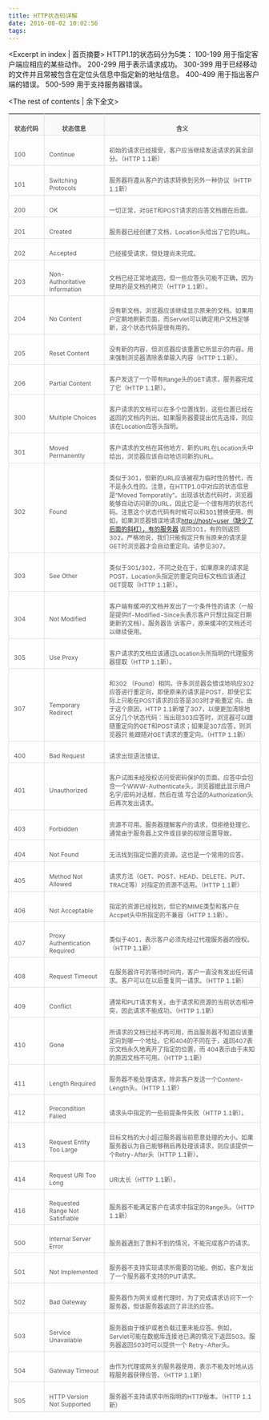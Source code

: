 ```yaml
---
title: HTTP状态码详解
date: 2016-08-02 10:02:56
tags:
---
```

<Excerpt in index | 首页摘要>
HTTP1.1的状态码分为5类：
100-199 用于指定客户端应相应的某些动作。 
200-299 用于表示请求成功。 
300-399 用于已经移动的文件并且常被包含在定位头信息中指定新的地址信息。 
400-499 用于指出客户端的错误。 
500-599 用于支持服务器错误。 
<!-- more -->

<The rest of contents | 余下全文>

<div class="table-area"><table style="box-sizing: border-box; border-spacing: 0px; border-collapse: collapse; font-size: 12px; border-top-width: 1px; border-top-style: solid; border-top-color: rgb(221, 221, 221); border-left-width: 1px; border-left-style: solid; border-left-color: rgb(221, 221, 221); color: rgb(85, 85, 85);" cellspacing="0" cellpadding="5">            <tbody>                <tr style="box-sizing: border-box;">                    <th style="box-sizing: border-box; padding: 5px 10px; text-align: center; border-bottom-width: 1px; border-bottom-style: solid; border-bottom-color: rgb(221, 221, 221); border-right-width: 1px; border-right-style: solid; border-right-color: rgb(221, 221, 221); background-color: rgb(249, 249, 249);" width="70"><br>                        状态代码<br>                    </th>                    <th style="box-sizing: border-box; padding: 5px 10px; text-align: center; border-bottom-width: 1px; border-bottom-style: solid; border-bottom-color: rgb(221, 221, 221); border-right-width: 1px; border-right-style: solid; border-right-color: rgb(221, 221, 221); background-color: rgb(249, 249, 249);" width="120"><br>                        状态信息<br>                    </th>                    <th style="box-sizing: border-box; padding: 5px 10px; text-align: center; border-bottom-width: 1px; border-bottom-style: solid; border-bottom-color: rgb(221, 221, 221); border-right-width: 1px; border-right-style: solid; border-right-color: rgb(221, 221, 221); background-color: rgb(249, 249, 249);"><br>                        含义<br>                    </th>                </tr>                <tr style="box-sizing: border-box;">                    <td style="box-sizing: border-box; padding: 5px 10px; border-bottom-width: 1px; border-bottom-style: solid; border-bottom-color: rgb(221, 221, 221); border-right-width: 1px; border-right-style: solid; border-right-color: rgb(221, 221, 221);"><br>                        100<br>                    </td>                    <td style="box-sizing: border-box; padding: 5px 10px; border-bottom-width: 1px; border-bottom-style: solid; border-bottom-color: rgb(221, 221, 221); border-right-width: 1px; border-right-style: solid; border-right-color: rgb(221, 221, 221);"><br>                        Continue<br>                    </td>                    <td style="box-sizing: border-box; padding: 5px 10px; border-bottom-width: 1px; border-bottom-style: solid; border-bottom-color: rgb(221, 221, 221); border-right-width: 1px; border-right-style: solid; border-right-color: rgb(221, 221, 221);"><br>                        初始的请求已经接受，客户应当继续发送请求的其余部分。（HTTP 1.1新）<br>                    </td>                </tr>                <tr style="box-sizing: border-box;">                    <td style="box-sizing: border-box; padding: 5px 10px; border-bottom-width: 1px; border-bottom-style: solid; border-bottom-color: rgb(221, 221, 221); border-right-width: 1px; border-right-style: solid; border-right-color: rgb(221, 221, 221);"><br>                        101<br>                    </td>                    <td style="box-sizing: border-box; padding: 5px 10px; border-bottom-width: 1px; border-bottom-style: solid; border-bottom-color: rgb(221, 221, 221); border-right-width: 1px; border-right-style: solid; border-right-color: rgb(221, 221, 221);"><br>                        Switching Protocols<br>                    </td>                    <td style="box-sizing: border-box; padding: 5px 10px; border-bottom-width: 1px; border-bottom-style: solid; border-bottom-color: rgb(221, 221, 221); border-right-width: 1px; border-right-style: solid; border-right-color: rgb(221, 221, 221);"><br>                        服务器将遵从客户的请求转换到另外一种协议（HTTP 1.1新）<br>                    </td>                </tr>                <tr style="box-sizing: border-box;">                    <td style="box-sizing: border-box; padding: 5px 10px; border-bottom-width: 1px; border-bottom-style: solid; border-bottom-color: rgb(221, 221, 221); border-right-width: 1px; border-right-style: solid; border-right-color: rgb(221, 221, 221);"><br>                        200<br>                    </td>                    <td style="box-sizing: border-box; padding: 5px 10px; border-bottom-width: 1px; border-bottom-style: solid; border-bottom-color: rgb(221, 221, 221); border-right-width: 1px; border-right-style: solid; border-right-color: rgb(221, 221, 221);"><br>                        OK<br>                    </td>                    <td style="box-sizing: border-box; padding: 5px 10px; border-bottom-width: 1px; border-bottom-style: solid; border-bottom-color: rgb(221, 221, 221); border-right-width: 1px; border-right-style: solid; border-right-color: rgb(221, 221, 221);"><br>                        一切正常，对GET和POST请求的应答文档跟在后面。<br>                    </td>                </tr>                <tr style="box-sizing: border-box;">                    <td style="box-sizing: border-box; padding: 5px 10px; border-bottom-width: 1px; border-bottom-style: solid; border-bottom-color: rgb(221, 221, 221); border-right-width: 1px; border-right-style: solid; border-right-color: rgb(221, 221, 221);"><br>                        201<br>                    </td>                    <td style="box-sizing: border-box; padding: 5px 10px; border-bottom-width: 1px; border-bottom-style: solid; border-bottom-color: rgb(221, 221, 221); border-right-width: 1px; border-right-style: solid; border-right-color: rgb(221, 221, 221);"><br>                        Created<br>                    </td>                    <td style="box-sizing: border-box; padding: 5px 10px; border-bottom-width: 1px; border-bottom-style: solid; border-bottom-color: rgb(221, 221, 221); border-right-width: 1px; border-right-style: solid; border-right-color: rgb(221, 221, 221);"><br>                        服务器已经创建了文档，Location头给出了它的URL。<br>                    </td>                </tr>                <tr style="box-sizing: border-box;">                    <td style="box-sizing: border-box; padding: 5px 10px; border-bottom-width: 1px; border-bottom-style: solid; border-bottom-color: rgb(221, 221, 221); border-right-width: 1px; border-right-style: solid; border-right-color: rgb(221, 221, 221);"><br>                        202<br>                    </td>                    <td style="box-sizing: border-box; padding: 5px 10px; border-bottom-width: 1px; border-bottom-style: solid; border-bottom-color: rgb(221, 221, 221); border-right-width: 1px; border-right-style: solid; border-right-color: rgb(221, 221, 221);"><br>                        Accepted<br>                    </td>                    <td style="box-sizing: border-box; padding: 5px 10px; border-bottom-width: 1px; border-bottom-style: solid; border-bottom-color: rgb(221, 221, 221); border-right-width: 1px; border-right-style: solid; border-right-color: rgb(221, 221, 221);"><br>                        已经接受请求，但处理尚未完成。<br>                    </td>                </tr>                <tr style="box-sizing: border-box;">                    <td style="box-sizing: border-box; padding: 5px 10px; border-bottom-width: 1px; border-bottom-style: solid; border-bottom-color: rgb(221, 221, 221); border-right-width: 1px; border-right-style: solid; border-right-color: rgb(221, 221, 221);"><br>                        203<br>                    </td>                    <td style="box-sizing: border-box; padding: 5px 10px; border-bottom-width: 1px; border-bottom-style: solid; border-bottom-color: rgb(221, 221, 221); border-right-width: 1px; border-right-style: solid; border-right-color: rgb(221, 221, 221);"><br>                        Non-Authoritative Information<br>                    </td>                    <td style="box-sizing: border-box; padding: 5px 10px; border-bottom-width: 1px; border-bottom-style: solid; border-bottom-color: rgb(221, 221, 221); border-right-width: 1px; border-right-style: solid; border-right-color: rgb(221, 221, 221);"><br>                        文档已经正常地返回，但一些应答头可能不正确，因为使用的是文档的拷贝（HTTP 1.1新）。<br>                    </td>                </tr>                <tr style="box-sizing: border-box;">                    <td style="box-sizing: border-box; padding: 5px 10px; border-bottom-width: 1px; border-bottom-style: solid; border-bottom-color: rgb(221, 221, 221); border-right-width: 1px; border-right-style: solid; border-right-color: rgb(221, 221, 221);"><br>                        204<br>                    </td>                    <td style="box-sizing: border-box; padding: 5px 10px; border-bottom-width: 1px; border-bottom-style: solid; border-bottom-color: rgb(221, 221, 221); border-right-width: 1px; border-right-style: solid; border-right-color: rgb(221, 221, 221);"><br>                        No Content<br>                    </td>                    <td style="box-sizing: border-box; padding: 5px 10px; border-bottom-width: 1px; border-bottom-style: solid; border-bottom-color: rgb(221, 221, 221); border-right-width: 1px; border-right-style: solid; border-right-color: rgb(221, 221, 221);"><br>                        没有新文档，浏览器应该继续显示原来的文档。如果用户定期地刷新页面，而Servlet可以确定用户文档足够新，这个状态代码是很有用的。<br>                    </td>                </tr>                <tr style="box-sizing: border-box;">                    <td style="box-sizing: border-box; padding: 5px 10px; border-bottom-width: 1px; border-bottom-style: solid; border-bottom-color: rgb(221, 221, 221); border-right-width: 1px; border-right-style: solid; border-right-color: rgb(221, 221, 221);"><br>                        205<br>                    </td>                    <td style="box-sizing: border-box; padding: 5px 10px; border-bottom-width: 1px; border-bottom-style: solid; border-bottom-color: rgb(221, 221, 221); border-right-width: 1px; border-right-style: solid; border-right-color: rgb(221, 221, 221);"><br>                        Reset Content<br>                    </td>                    <td style="box-sizing: border-box; padding: 5px 10px; border-bottom-width: 1px; border-bottom-style: solid; border-bottom-color: rgb(221, 221, 221); border-right-width: 1px; border-right-style: solid; border-right-color: rgb(221, 221, 221);"><br>                        没有新的内容，但浏览器应该重置它所显示的内容。用来强制浏览器清除表单输入内容（HTTP 1.1新）。<br>                    </td>                </tr>                <tr style="box-sizing: border-box;">                    <td style="box-sizing: border-box; padding: 5px 10px; border-bottom-width: 1px; border-bottom-style: solid; border-bottom-color: rgb(221, 221, 221); border-right-width: 1px; border-right-style: solid; border-right-color: rgb(221, 221, 221);"><br>                        206<br>                    </td>                    <td style="box-sizing: border-box; padding: 5px 10px; border-bottom-width: 1px; border-bottom-style: solid; border-bottom-color: rgb(221, 221, 221); border-right-width: 1px; border-right-style: solid; border-right-color: rgb(221, 221, 221);"><br>                        Partial Content<br>                    </td>                    <td style="box-sizing: border-box; padding: 5px 10px; border-bottom-width: 1px; border-bottom-style: solid; border-bottom-color: rgb(221, 221, 221); border-right-width: 1px; border-right-style: solid; border-right-color: rgb(221, 221, 221);"><br>                        客户发送了一个带有Range头的GET请求，服务器完成了它（HTTP 1.1新）。<br>                    </td>                </tr>                <tr style="box-sizing: border-box;">                    <td style="box-sizing: border-box; padding: 5px 10px; border-bottom-width: 1px; border-bottom-style: solid; border-bottom-color: rgb(221, 221, 221); border-right-width: 1px; border-right-style: solid; border-right-color: rgb(221, 221, 221);"><br>                        300<br>                    </td>                    <td style="box-sizing: border-box; padding: 5px 10px; border-bottom-width: 1px; border-bottom-style: solid; border-bottom-color: rgb(221, 221, 221); border-right-width: 1px; border-right-style: solid; border-right-color: rgb(221, 221, 221);"><br>                        Multiple Choices<br>                    </td>                    <td style="box-sizing: border-box; padding: 5px 10px; border-bottom-width: 1px; border-bottom-style: solid; border-bottom-color: rgb(221, 221, 221); border-right-width: 1px; border-right-style: solid; border-right-color: rgb(221, 221, 221);"><br>                        客户请求的文档可以在多个位置找到，这些位置已经在返回的文档内列出。如果服务器要提出优先选择，则应该在Location应答头指明。<br>                    </td>                </tr>                <tr style="box-sizing: border-box;">                    <td style="box-sizing: border-box; padding: 5px 10px; border-bottom-width: 1px; border-bottom-style: solid; border-bottom-color: rgb(221, 221, 221); border-right-width: 1px; border-right-style: solid; border-right-color: rgb(221, 221, 221);"><br>                        301<br>                    </td>                    <td style="box-sizing: border-box; padding: 5px 10px; border-bottom-width: 1px; border-bottom-style: solid; border-bottom-color: rgb(221, 221, 221); border-right-width: 1px; border-right-style: solid; border-right-color: rgb(221, 221, 221);"><br>                        Moved Permanently<br>                    </td>                    <td style="box-sizing: border-box; padding: 5px 10px; border-bottom-width: 1px; border-bottom-style: solid; border-bottom-color: rgb(221, 221, 221); border-right-width: 1px; border-right-style: solid; border-right-color: rgb(221, 221, 221);"><br>                        客户请求的文档在其他地方，新的URL在Location头中给出，浏览器应该自动地访问新的URL。<br>                    </td>                </tr>                <tr style="box-sizing: border-box;">                    <td style="box-sizing: border-box; padding: 5px 10px; border-bottom-width: 1px; border-bottom-style: solid; border-bottom-color: rgb(221, 221, 221); border-right-width: 1px; border-right-style: solid; border-right-color: rgb(221, 221, 221);"><br>                        302<br>                    </td>                    <td style="box-sizing: border-box; padding: 5px 10px; border-bottom-width: 1px; border-bottom-style: solid; border-bottom-color: rgb(221, 221, 221); border-right-width: 1px; border-right-style: solid; border-right-color: rgb(221, 221, 221);"><br>                        Found<br>                    </td>                    <td style="box-sizing: border-box; padding: 5px 10px; border-bottom-width: 1px; border-bottom-style: solid; border-bottom-color: rgb(221, 221, 221); border-right-width: 1px; border-right-style: solid; border-right-color: rgb(221, 221, 221);"><br>                        类似于301，但新的URL应该被视为临时性的替代，而不是永久性的。注意，在HTTP1.0中对应的状态信息是“Moved Temporatily”。出现该状态代码时，浏览器能够自动访问新的URL，因此它是一个很有用的状态代码。注意这个状态代码有时候可以和301替换使用。例如，如果浏览器错误地请求<a href="http://host/~user（缺少了后面的斜杠），有的服务器" target="_blank" rel="external">http://host/~user（缺少了后面的斜杠），有的服务器</a> 返回301，有的则返回302。严格地说，我们只能假定只有当原来的请求是GET时浏览器才会自动重定向。请参见307。<br>                    </td>                </tr>                <tr style="box-sizing: border-box;">                    <td style="box-sizing: border-box; padding: 5px 10px; border-bottom-width: 1px; border-bottom-style: solid; border-bottom-color: rgb(221, 221, 221); border-right-width: 1px; border-right-style: solid; border-right-color: rgb(221, 221, 221);"><br>                        303<br>                    </td>                    <td style="box-sizing: border-box; padding: 5px 10px; border-bottom-width: 1px; border-bottom-style: solid; border-bottom-color: rgb(221, 221, 221); border-right-width: 1px; border-right-style: solid; border-right-color: rgb(221, 221, 221);"><br>                        See Other<br>                    </td>                    <td style="box-sizing: border-box; padding: 5px 10px; border-bottom-width: 1px; border-bottom-style: solid; border-bottom-color: rgb(221, 221, 221); border-right-width: 1px; border-right-style: solid; border-right-color: rgb(221, 221, 221);"><br>                        类似于301/302，不同之处在于，如果原来的请求是POST，Location头指定的重定向目标文档应该通过GET提取（HTTP 1.1新）。<br>                    </td>                </tr>                <tr style="box-sizing: border-box;">                    <td style="box-sizing: border-box; padding: 5px 10px; border-bottom-width: 1px; border-bottom-style: solid; border-bottom-color: rgb(221, 221, 221); border-right-width: 1px; border-right-style: solid; border-right-color: rgb(221, 221, 221);"><br>                        304<br>                    </td>                    <td style="box-sizing: border-box; padding: 5px 10px; border-bottom-width: 1px; border-bottom-style: solid; border-bottom-color: rgb(221, 221, 221); border-right-width: 1px; border-right-style: solid; border-right-color: rgb(221, 221, 221);"><br>                        Not Modified<br>                    </td>                    <td style="box-sizing: border-box; padding: 5px 10px; border-bottom-width: 1px; border-bottom-style: solid; border-bottom-color: rgb(221, 221, 221); border-right-width: 1px; border-right-style: solid; border-right-color: rgb(221, 221, 221);"><br>                        客户端有缓冲的文档并发出了一个条件性的请求（一般是提供If-Modified-Since头表示客户只想比指定日期更新的文档）。服务器告 诉客户，原来缓冲的文档还可以继续使用。<br>                    </td>                </tr>                <tr style="box-sizing: border-box;">                    <td style="box-sizing: border-box; padding: 5px 10px; border-bottom-width: 1px; border-bottom-style: solid; border-bottom-color: rgb(221, 221, 221); border-right-width: 1px; border-right-style: solid; border-right-color: rgb(221, 221, 221);"><br>                        305<br>                    </td>                    <td style="box-sizing: border-box; padding: 5px 10px; border-bottom-width: 1px; border-bottom-style: solid; border-bottom-color: rgb(221, 221, 221); border-right-width: 1px; border-right-style: solid; border-right-color: rgb(221, 221, 221);"><br>                        Use Proxy<br>                    </td>                    <td style="box-sizing: border-box; padding: 5px 10px; border-bottom-width: 1px; border-bottom-style: solid; border-bottom-color: rgb(221, 221, 221); border-right-width: 1px; border-right-style: solid; border-right-color: rgb(221, 221, 221);"><br>                        客户请求的文档应该通过Location头所指明的代理服务器提取（HTTP 1.1新）。<br>                    </td>                </tr>                <tr style="box-sizing: border-box;">                    <td style="box-sizing: border-box; padding: 5px 10px; border-bottom-width: 1px; border-bottom-style: solid; border-bottom-color: rgb(221, 221, 221); border-right-width: 1px; border-right-style: solid; border-right-color: rgb(221, 221, 221);"><br>                        307<br>                    </td>                    <td style="box-sizing: border-box; padding: 5px 10px; border-bottom-width: 1px; border-bottom-style: solid; border-bottom-color: rgb(221, 221, 221); border-right-width: 1px; border-right-style: solid; border-right-color: rgb(221, 221, 221);"><br>                        Temporary Redirect<br>                    </td>                    <td style="box-sizing: border-box; padding: 5px 10px; border-bottom-width: 1px; border-bottom-style: solid; border-bottom-color: rgb(221, 221, 221); border-right-width: 1px; border-right-style: solid; border-right-color: rgb(221, 221, 221);"><br>                        和302 （Found）相同。许多浏览器会错误地响应302应答进行重定向，即使原来的请求是POST，即使它实际上只能在POST请求的应答是303时才能重定 向。由于这个原因，HTTP 1.1新增了307，以便更加清除地区分几个状态代码：当出现303应答时，浏览器可以跟随重定向的GET和POST请求；如果是307应答，则浏览器只 能跟随对GET请求的重定向。（HTTP 1.1新）<br>                    </td>                </tr>                <tr style="box-sizing: border-box;">                    <td style="box-sizing: border-box; padding: 5px 10px; border-bottom-width: 1px; border-bottom-style: solid; border-bottom-color: rgb(221, 221, 221); border-right-width: 1px; border-right-style: solid; border-right-color: rgb(221, 221, 221);"><br>                        400<br>                    </td>                    <td style="box-sizing: border-box; padding: 5px 10px; border-bottom-width: 1px; border-bottom-style: solid; border-bottom-color: rgb(221, 221, 221); border-right-width: 1px; border-right-style: solid; border-right-color: rgb(221, 221, 221);"><br>                        Bad Request<br>                    </td>                    <td style="box-sizing: border-box; padding: 5px 10px; border-bottom-width: 1px; border-bottom-style: solid; border-bottom-color: rgb(221, 221, 221); border-right-width: 1px; border-right-style: solid; border-right-color: rgb(221, 221, 221);"><br>                        请求出现语法错误。<br>                    </td>                </tr>                <tr style="box-sizing: border-box;">                    <td style="box-sizing: border-box; padding: 5px 10px; border-bottom-width: 1px; border-bottom-style: solid; border-bottom-color: rgb(221, 221, 221); border-right-width: 1px; border-right-style: solid; border-right-color: rgb(221, 221, 221);"><br>                        401<br>                    </td>                    <td style="box-sizing: border-box; padding: 5px 10px; border-bottom-width: 1px; border-bottom-style: solid; border-bottom-color: rgb(221, 221, 221); border-right-width: 1px; border-right-style: solid; border-right-color: rgb(221, 221, 221);"><br>                        Unauthorized<br>                    </td>                    <td style="box-sizing: border-box; padding: 5px 10px; border-bottom-width: 1px; border-bottom-style: solid; border-bottom-color: rgb(221, 221, 221); border-right-width: 1px; border-right-style: solid; border-right-color: rgb(221, 221, 221);"><br>                        客户试图未经授权访问受密码保护的页面。应答中会包含一个WWW-Authenticate头，浏览器据此显示用户名字/密码对话框，然后在填 写合适的Authorization头后再次发出请求。<br>                    </td>                </tr>                <tr style="box-sizing: border-box;">                    <td style="box-sizing: border-box; padding: 5px 10px; border-bottom-width: 1px; border-bottom-style: solid; border-bottom-color: rgb(221, 221, 221); border-right-width: 1px; border-right-style: solid; border-right-color: rgb(221, 221, 221);"><br>                        403<br>                    </td>                    <td style="box-sizing: border-box; padding: 5px 10px; border-bottom-width: 1px; border-bottom-style: solid; border-bottom-color: rgb(221, 221, 221); border-right-width: 1px; border-right-style: solid; border-right-color: rgb(221, 221, 221);"><br>                        Forbidden<br>                    </td>                    <td style="box-sizing: border-box; padding: 5px 10px; border-bottom-width: 1px; border-bottom-style: solid; border-bottom-color: rgb(221, 221, 221); border-right-width: 1px; border-right-style: solid; border-right-color: rgb(221, 221, 221);"><br>                        资源不可用。服务器理解客户的请求，但拒绝处理它。通常由于服务器上文件或目录的权限设置导致。<br>                    </td>                </tr>                <tr style="box-sizing: border-box;">                    <td style="box-sizing: border-box; padding: 5px 10px; border-bottom-width: 1px; border-bottom-style: solid; border-bottom-color: rgb(221, 221, 221); border-right-width: 1px; border-right-style: solid; border-right-color: rgb(221, 221, 221);"><br>                        404<br>                    </td>                    <td style="box-sizing: border-box; padding: 5px 10px; border-bottom-width: 1px; border-bottom-style: solid; border-bottom-color: rgb(221, 221, 221); border-right-width: 1px; border-right-style: solid; border-right-color: rgb(221, 221, 221);"><br>                        Not Found<br>                    </td>                    <td style="box-sizing: border-box; padding: 5px 10px; border-bottom-width: 1px; border-bottom-style: solid; border-bottom-color: rgb(221, 221, 221); border-right-width: 1px; border-right-style: solid; border-right-color: rgb(221, 221, 221);"><br>                        无法找到指定位置的资源。这也是一个常用的应答。<br>                    </td>                </tr>                <tr style="box-sizing: border-box;">                    <td style="box-sizing: border-box; padding: 5px 10px; border-bottom-width: 1px; border-bottom-style: solid; border-bottom-color: rgb(221, 221, 221); border-right-width: 1px; border-right-style: solid; border-right-color: rgb(221, 221, 221);"><br>                        405<br>                    </td>                    <td style="box-sizing: border-box; padding: 5px 10px; border-bottom-width: 1px; border-bottom-style: solid; border-bottom-color: rgb(221, 221, 221); border-right-width: 1px; border-right-style: solid; border-right-color: rgb(221, 221, 221);"><br>                        Method Not Allowed<br>                    </td>                    <td style="box-sizing: border-box; padding: 5px 10px; border-bottom-width: 1px; border-bottom-style: solid; border-bottom-color: rgb(221, 221, 221); border-right-width: 1px; border-right-style: solid; border-right-color: rgb(221, 221, 221);"><br>                        请求方法（GET、POST、HEAD、DELETE、PUT、TRACE等）对指定的资源不适用。（HTTP 1.1新）<br>                    </td>                </tr>                <tr style="box-sizing: border-box;">                    <td style="box-sizing: border-box; padding: 5px 10px; border-bottom-width: 1px; border-bottom-style: solid; border-bottom-color: rgb(221, 221, 221); border-right-width: 1px; border-right-style: solid; border-right-color: rgb(221, 221, 221);"><br>                        406<br>                    </td>                    <td style="box-sizing: border-box; padding: 5px 10px; border-bottom-width: 1px; border-bottom-style: solid; border-bottom-color: rgb(221, 221, 221); border-right-width: 1px; border-right-style: solid; border-right-color: rgb(221, 221, 221);"><br>                        Not Acceptable<br>                    </td>                    <td style="box-sizing: border-box; padding: 5px 10px; border-bottom-width: 1px; border-bottom-style: solid; border-bottom-color: rgb(221, 221, 221); border-right-width: 1px; border-right-style: solid; border-right-color: rgb(221, 221, 221);"><br>                        指定的资源已经找到，但它的MIME类型和客户在Accpet头中所指定的不兼容（HTTP 1.1新）。<br>                    </td>                </tr>                <tr style="box-sizing: border-box;">                    <td style="box-sizing: border-box; padding: 5px 10px; border-bottom-width: 1px; border-bottom-style: solid; border-bottom-color: rgb(221, 221, 221); border-right-width: 1px; border-right-style: solid; border-right-color: rgb(221, 221, 221);"><br>                        407<br>                    </td>                    <td style="box-sizing: border-box; padding: 5px 10px; border-bottom-width: 1px; border-bottom-style: solid; border-bottom-color: rgb(221, 221, 221); border-right-width: 1px; border-right-style: solid; border-right-color: rgb(221, 221, 221);"><br>                        Proxy Authentication Required<br>                    </td>                    <td style="box-sizing: border-box; padding: 5px 10px; border-bottom-width: 1px; border-bottom-style: solid; border-bottom-color: rgb(221, 221, 221); border-right-width: 1px; border-right-style: solid; border-right-color: rgb(221, 221, 221);"><br>                        类似于401，表示客户必须先经过代理服务器的授权。（HTTP 1.1新）<br>                    </td>                </tr>                <tr style="box-sizing: border-box;">                    <td style="box-sizing: border-box; padding: 5px 10px; border-bottom-width: 1px; border-bottom-style: solid; border-bottom-color: rgb(221, 221, 221); border-right-width: 1px; border-right-style: solid; border-right-color: rgb(221, 221, 221);"><br>                        408<br>                    </td>                    <td style="box-sizing: border-box; padding: 5px 10px; border-bottom-width: 1px; border-bottom-style: solid; border-bottom-color: rgb(221, 221, 221); border-right-width: 1px; border-right-style: solid; border-right-color: rgb(221, 221, 221);"><br>                        Request Timeout<br>                    </td>                    <td style="box-sizing: border-box; padding: 5px 10px; border-bottom-width: 1px; border-bottom-style: solid; border-bottom-color: rgb(221, 221, 221); border-right-width: 1px; border-right-style: solid; border-right-color: rgb(221, 221, 221);"><br>                        在服务器许可的等待时间内，客户一直没有发出任何请求。客户可以在以后重复同一请求。（HTTP 1.1新）<br>                    </td>                </tr>                <tr style="box-sizing: border-box;">                    <td style="box-sizing: border-box; padding: 5px 10px; border-bottom-width: 1px; border-bottom-style: solid; border-bottom-color: rgb(221, 221, 221); border-right-width: 1px; border-right-style: solid; border-right-color: rgb(221, 221, 221);"><br>                        409<br>                    </td>                    <td style="box-sizing: border-box; padding: 5px 10px; border-bottom-width: 1px; border-bottom-style: solid; border-bottom-color: rgb(221, 221, 221); border-right-width: 1px; border-right-style: solid; border-right-color: rgb(221, 221, 221);"><br>                        Conflict<br>                    </td>                    <td style="box-sizing: border-box; padding: 5px 10px; border-bottom-width: 1px; border-bottom-style: solid; border-bottom-color: rgb(221, 221, 221); border-right-width: 1px; border-right-style: solid; border-right-color: rgb(221, 221, 221);"><br>                        通常和PUT请求有关。由于请求和资源的当前状态相冲突，因此请求不能成功。（HTTP 1.1新）<br>                    </td>                </tr>                <tr style="box-sizing: border-box;">                    <td style="box-sizing: border-box; padding: 5px 10px; border-bottom-width: 1px; border-bottom-style: solid; border-bottom-color: rgb(221, 221, 221); border-right-width: 1px; border-right-style: solid; border-right-color: rgb(221, 221, 221);"><br>                        410<br>                    </td>                    <td style="box-sizing: border-box; padding: 5px 10px; border-bottom-width: 1px; border-bottom-style: solid; border-bottom-color: rgb(221, 221, 221); border-right-width: 1px; border-right-style: solid; border-right-color: rgb(221, 221, 221);"><br>                        Gone<br>                    </td>                    <td style="box-sizing: border-box; padding: 5px 10px; border-bottom-width: 1px; border-bottom-style: solid; border-bottom-color: rgb(221, 221, 221); border-right-width: 1px; border-right-style: solid; border-right-color: rgb(221, 221, 221);"><br>                        所请求的文档已经不再可用，而且服务器不知道应该重定向到哪一个地址。它和404的不同在于，返回407表示文档永久地离开了指定的位置，而 404表示由于未知的原因文档不可用。（HTTP 1.1新）<br>                    </td>                </tr>                <tr style="box-sizing: border-box;">                    <td style="box-sizing: border-box; padding: 5px 10px; border-bottom-width: 1px; border-bottom-style: solid; border-bottom-color: rgb(221, 221, 221); border-right-width: 1px; border-right-style: solid; border-right-color: rgb(221, 221, 221);"><br>                        411<br>                    </td>                    <td style="box-sizing: border-box; padding: 5px 10px; border-bottom-width: 1px; border-bottom-style: solid; border-bottom-color: rgb(221, 221, 221); border-right-width: 1px; border-right-style: solid; border-right-color: rgb(221, 221, 221);"><br>                        Length Required<br>                    </td>                    <td style="box-sizing: border-box; padding: 5px 10px; border-bottom-width: 1px; border-bottom-style: solid; border-bottom-color: rgb(221, 221, 221); border-right-width: 1px; border-right-style: solid; border-right-color: rgb(221, 221, 221);"><br>                        服务器不能处理请求，除非客户发送一个Content-Length头。（HTTP 1.1新）<br>                    </td>                </tr>                <tr style="box-sizing: border-box;">                    <td style="box-sizing: border-box; padding: 5px 10px; border-bottom-width: 1px; border-bottom-style: solid; border-bottom-color: rgb(221, 221, 221); border-right-width: 1px; border-right-style: solid; border-right-color: rgb(221, 221, 221);"><br>                        412<br>                    </td>                    <td style="box-sizing: border-box; padding: 5px 10px; border-bottom-width: 1px; border-bottom-style: solid; border-bottom-color: rgb(221, 221, 221); border-right-width: 1px; border-right-style: solid; border-right-color: rgb(221, 221, 221);"><br>                        Precondition Failed<br>                    </td>                    <td style="box-sizing: border-box; padding: 5px 10px; border-bottom-width: 1px; border-bottom-style: solid; border-bottom-color: rgb(221, 221, 221); border-right-width: 1px; border-right-style: solid; border-right-color: rgb(221, 221, 221);"><br>                        请求头中指定的一些前提条件失败（HTTP 1.1新）。<br>                    </td>                </tr>                <tr style="box-sizing: border-box;">                    <td style="box-sizing: border-box; padding: 5px 10px; border-bottom-width: 1px; border-bottom-style: solid; border-bottom-color: rgb(221, 221, 221); border-right-width: 1px; border-right-style: solid; border-right-color: rgb(221, 221, 221);"><br>                        413<br>                    </td>                    <td style="box-sizing: border-box; padding: 5px 10px; border-bottom-width: 1px; border-bottom-style: solid; border-bottom-color: rgb(221, 221, 221); border-right-width: 1px; border-right-style: solid; border-right-color: rgb(221, 221, 221);"><br>                        Request Entity Too Large<br>                    </td>                    <td style="box-sizing: border-box; padding: 5px 10px; border-bottom-width: 1px; border-bottom-style: solid; border-bottom-color: rgb(221, 221, 221); border-right-width: 1px; border-right-style: solid; border-right-color: rgb(221, 221, 221);"><br>                        目标文档的大小超过服务器当前愿意处理的大小。如果服务器认为自己能够稍后再处理该请求，则应该提供一个Retry-After头（HTTP 1.1新）。<br>                    </td>                </tr>                <tr style="box-sizing: border-box;">                    <td style="box-sizing: border-box; padding: 5px 10px; border-bottom-width: 1px; border-bottom-style: solid; border-bottom-color: rgb(221, 221, 221); border-right-width: 1px; border-right-style: solid; border-right-color: rgb(221, 221, 221);"><br>                        414<br>                    </td>                    <td style="box-sizing: border-box; padding: 5px 10px; border-bottom-width: 1px; border-bottom-style: solid; border-bottom-color: rgb(221, 221, 221); border-right-width: 1px; border-right-style: solid; border-right-color: rgb(221, 221, 221);"><br>                        Request URI Too Long<br>                    </td>                    <td style="box-sizing: border-box; padding: 5px 10px; border-bottom-width: 1px; border-bottom-style: solid; border-bottom-color: rgb(221, 221, 221); border-right-width: 1px; border-right-style: solid; border-right-color: rgb(221, 221, 221);"><br>                        URI太长（HTTP 1.1新）。<br>                    </td>                </tr>                <tr style="box-sizing: border-box;">                    <td style="box-sizing: border-box; padding: 5px 10px; border-bottom-width: 1px; border-bottom-style: solid; border-bottom-color: rgb(221, 221, 221); border-right-width: 1px; border-right-style: solid; border-right-color: rgb(221, 221, 221);"><br>                        416<br>                    </td>                    <td style="box-sizing: border-box; padding: 5px 10px; border-bottom-width: 1px; border-bottom-style: solid; border-bottom-color: rgb(221, 221, 221); border-right-width: 1px; border-right-style: solid; border-right-color: rgb(221, 221, 221);"><br>                        Requested Range Not Satisfiable<br>                    </td>                    <td style="box-sizing: border-box; padding: 5px 10px; border-bottom-width: 1px; border-bottom-style: solid; border-bottom-color: rgb(221, 221, 221); border-right-width: 1px; border-right-style: solid; border-right-color: rgb(221, 221, 221);"><br>                        服务器不能满足客户在请求中指定的Range头。（HTTP 1.1新）<br>                    </td>                </tr>                <tr style="box-sizing: border-box;">                    <td style="box-sizing: border-box; padding: 5px 10px; border-bottom-width: 1px; border-bottom-style: solid; border-bottom-color: rgb(221, 221, 221); border-right-width: 1px; border-right-style: solid; border-right-color: rgb(221, 221, 221);"><br>                        500<br>                    </td>                    <td style="box-sizing: border-box; padding: 5px 10px; border-bottom-width: 1px; border-bottom-style: solid; border-bottom-color: rgb(221, 221, 221); border-right-width: 1px; border-right-style: solid; border-right-color: rgb(221, 221, 221);"><br>                        Internal Server Error<br>                    </td>                    <td style="box-sizing: border-box; padding: 5px 10px; border-bottom-width: 1px; border-bottom-style: solid; border-bottom-color: rgb(221, 221, 221); border-right-width: 1px; border-right-style: solid; border-right-color: rgb(221, 221, 221);"><br>                        服务器遇到了意料不到的情况，不能完成客户的请求。<br>                    </td>                </tr>                <tr style="box-sizing: border-box;">                    <td style="box-sizing: border-box; padding: 5px 10px; border-bottom-width: 1px; border-bottom-style: solid; border-bottom-color: rgb(221, 221, 221); border-right-width: 1px; border-right-style: solid; border-right-color: rgb(221, 221, 221);"><br>                        501<br>                    </td>                    <td style="box-sizing: border-box; padding: 5px 10px; border-bottom-width: 1px; border-bottom-style: solid; border-bottom-color: rgb(221, 221, 221); border-right-width: 1px; border-right-style: solid; border-right-color: rgb(221, 221, 221);"><br>                        Not Implemented<br>                    </td>                    <td style="box-sizing: border-box; padding: 5px 10px; border-bottom-width: 1px; border-bottom-style: solid; border-bottom-color: rgb(221, 221, 221); border-right-width: 1px; border-right-style: solid; border-right-color: rgb(221, 221, 221);"><br>                        服务器不支持实现请求所需要的功能。例如，客户发出了一个服务器不支持的PUT请求。<br>                    </td>                </tr>                <tr style="box-sizing: border-box;">                    <td style="box-sizing: border-box; padding: 5px 10px; border-bottom-width: 1px; border-bottom-style: solid; border-bottom-color: rgb(221, 221, 221); border-right-width: 1px; border-right-style: solid; border-right-color: rgb(221, 221, 221);"><br>                        502<br>                    </td>                    <td style="box-sizing: border-box; padding: 5px 10px; border-bottom-width: 1px; border-bottom-style: solid; border-bottom-color: rgb(221, 221, 221); border-right-width: 1px; border-right-style: solid; border-right-color: rgb(221, 221, 221);"><br>                        Bad Gateway<br>                    </td>                    <td style="box-sizing: border-box; padding: 5px 10px; border-bottom-width: 1px; border-bottom-style: solid; border-bottom-color: rgb(221, 221, 221); border-right-width: 1px; border-right-style: solid; border-right-color: rgb(221, 221, 221);"><br>                        服务器作为网关或者代理时，为了完成请求访问下一个服务器，但该服务器返回了非法的应答。<br>                    </td>                </tr>                <tr style="box-sizing: border-box;">                    <td style="box-sizing: border-box; padding: 5px 10px; border-bottom-width: 1px; border-bottom-style: solid; border-bottom-color: rgb(221, 221, 221); border-right-width: 1px; border-right-style: solid; border-right-color: rgb(221, 221, 221);"><br>                        503<br>                    </td>                    <td style="box-sizing: border-box; padding: 5px 10px; border-bottom-width: 1px; border-bottom-style: solid; border-bottom-color: rgb(221, 221, 221); border-right-width: 1px; border-right-style: solid; border-right-color: rgb(221, 221, 221);"><br>                        Service Unavailable<br>                    </td>                    <td style="box-sizing: border-box; padding: 5px 10px; border-bottom-width: 1px; border-bottom-style: solid; border-bottom-color: rgb(221, 221, 221); border-right-width: 1px; border-right-style: solid; border-right-color: rgb(221, 221, 221);"><br>                        服务器由于维护或者负载过重未能应答。例如，Servlet可能在数据库连接池已满的情况下返回503。服务器返回503时可以提供一个 Retry-After头。<br>                    </td>                </tr>                <tr style="box-sizing: border-box;">                    <td style="box-sizing: border-box; padding: 5px 10px; border-bottom-width: 1px; border-bottom-style: solid; border-bottom-color: rgb(221, 221, 221); border-right-width: 1px; border-right-style: solid; border-right-color: rgb(221, 221, 221);"><br>                        504<br>                    </td>                    <td style="box-sizing: border-box; padding: 5px 10px; border-bottom-width: 1px; border-bottom-style: solid; border-bottom-color: rgb(221, 221, 221); border-right-width: 1px; border-right-style: solid; border-right-color: rgb(221, 221, 221);"><br>                        Gateway Timeout<br>                    </td>                    <td style="box-sizing: border-box; padding: 5px 10px; border-bottom-width: 1px; border-bottom-style: solid; border-bottom-color: rgb(221, 221, 221); border-right-width: 1px; border-right-style: solid; border-right-color: rgb(221, 221, 221);"><br>                        由作为代理或网关的服务器使用，表示不能及时地从远程服务器获得应答。（HTTP 1.1新）<br>                    </td>                </tr>                <tr style="box-sizing: border-box;">                    <td style="box-sizing: border-box; padding: 5px 10px; border-bottom-width: 1px; border-bottom-style: solid; border-bottom-color: rgb(221, 221, 221); border-right-width: 1px; border-right-style: solid; border-right-color: rgb(221, 221, 221);"><br>                        505<br>                    </td>                    <td style="box-sizing: border-box; padding: 5px 10px; border-bottom-width: 1px; border-bottom-style: solid; border-bottom-color: rgb(221, 221, 221); border-right-width: 1px; border-right-style: solid; border-right-color: rgb(221, 221, 221);"><br>                        HTTP Version Not Supported<br>                    </td>                    <td style="box-sizing: border-box; padding: 5px 10px; border-bottom-width: 1px; border-bottom-style: solid; border-bottom-color: rgb(221, 221, 221); border-right-width: 1px; border-right-style: solid; border-right-color: rgb(221, 221, 221);"><br>                        服务器不支持请求中所指明的HTTP版本。（HTTP 1.1新）<br>                    </td>                </tr>            </tbody>        </table></div>